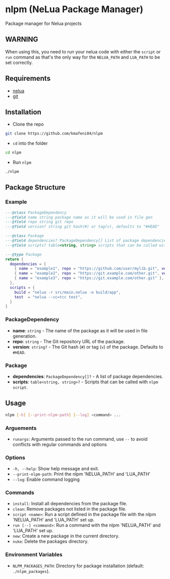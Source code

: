 # nlpm (NeLua Package Manager)

Package manager for Nelua projects

## WARNING

When using this, you need to run your nelua code with either the `script` or `run` command as that's the only way for the `NELUA_PATH` and `LUA_PATH` to be set correctly.

## Requirements
- [nelua](https://nelua.io)
- [git](https://git-scm.com/)

## Installation
- Clone the repo
```sh
git clone https://github.com/kmafeni04/nlpm
```

- `cd` into the folder
```sh
cd nlpm
```

- Run `nlpm`
```sh
./nlpm
```

## Package Structure

### Example
```lua
---@class PackageDependency
---@field name string package name as it will be used in file gen
---@field repo string git repo
---@field version? string git hash(#) or tag(v), defaults to "#HEAD"

---@class Package
---@field dependencies? PackageDependency[] List of package dependencies
---@field scripts? table<string, string> scripts that can be called with `nlpm script`

---@type Package
return {
  dependencies = {
    { name = "example1", repo = "https://github.com/user/mylib.git", version = "vCOMMIT_TAG" },
    { name = "example2", repo = "https://git.example.com/other.git", version = "#COMMIT_HASH" },
    { name = "example3", repo = "https://git.example.com/other.git" }, -- defaults to HEAD
  },
  scripts = {
    build = "nelua -r src/main.nelua -o build/app",
    test  = "nelua --cc=tcc test",
  }
}
```
### PackageDependency
- **name**: `string` - The name of the package as it will be used in file generation.
- **repo**: `string` - The Git repository URL of the package.
- **version**: `string?` - The Git hash (`#`) or tag (`v`) of the package. Defaults to `#HEAD`.

### Package
- **dependencies**: `PackageDependency[]?` - A list of package dependencies.
- **scripts**: `table<string, string>?` - Scripts that can be called with `nlpm script`.

## Usage
```bash
nlpm [-h] [--print-nlpm-path] [--log] <command> ...
```
### Arguements
- `runargs`: Arguments passed to the run command, use `--` to avoid conflicts with regular commands and options

### Options
- `-h, --help`: Show help message and exit.
- `--print-nlpm-path`: Print the nlpm 'NELUA_PATH' and 'LUA_PATH'
- `--log`: Enable command logging 

### Commands
- `install`: Install all dependencies from the package file.
- `clean`: Remove packages not listed in the package file.
- `script <name>`: Run a script defined in the package file with the nlpm 'NELUA_PATH' and 'LUA_PATH' set up.
- `run [--] <command>`: Run a command with the nlpm 'NELUA_PATH' and 'LUA_PATH' set up.
- `new`: Create a new package in the current directory.
- `nuke`: Delete the packages directory.

### Environment Variables
- `NLPM_PACKAGES_PATH`: Directory for package installation (default: `./nlpm_packages`).
